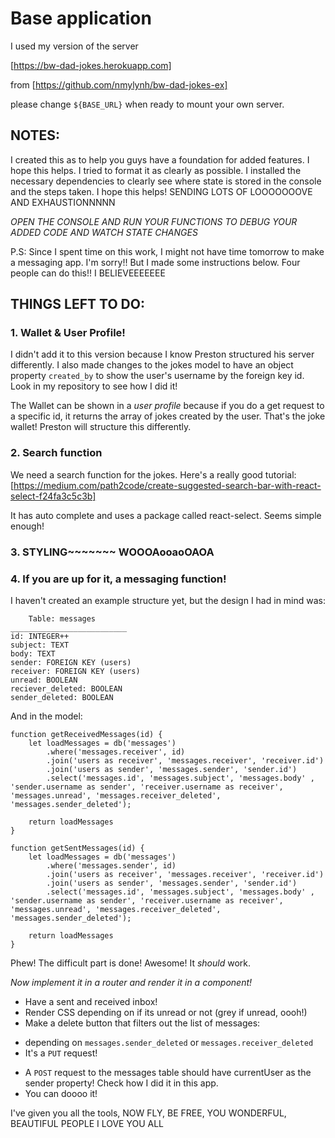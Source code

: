# Base application

I used my version of the server

[https://bw-dad-jokes.herokuapp.com]

from [https://github.com/nmylynh/bw-dad-jokes-ex]

please change `${BASE_URL}` when ready to mount your own server.

## NOTES:

I created this as to help you guys have a foundation for added features. I hope this helps. I tried to format it as clearly as possible. I installed the necessary dependencies to clearly see where state is stored in the console and the steps taken. I hope this helps! SENDING LOTS OF LOOOOOOOVE AND EXHAUSTIONNNNN

*OPEN THE CONSOLE AND RUN YOUR FUNCTIONS TO DEBUG YOUR ADDED CODE AND WATCH STATE CHANGES*

P.S: Since I spent time on this work, I might not have time tomorrow to make a messaging app. I'm sorry!! But I made some instructions below. Four people can do this!! I BELIEVEEEEEEE

## THINGS LEFT TO DO:

### 1. Wallet & User Profile!

I didn't add it to this version because I know Preston structured his server differently. I also made changes to the jokes model to have an object property `created_by` to show the user's username by the foreign key id. Look in my repository to see how I did it!

The Wallet can be shown in a *user profile* because if you do a get request to a specific id, it returns the array of jokes created by the user. That's the joke wallet! Preston will structure this differently.

### 2. Search function 
We need a search function for the jokes. Here's a really good tutorial:
[https://medium.com/path2code/create-suggested-search-bar-with-react-select-f24fa3c5c3b]

It has auto complete and uses a package called react-select. Seems simple enough!

### 3. STYLING~~~~~~~ WOOOAooaoOAOA

### 4. If you are up for it, a messaging function!

I haven't created an example structure yet, but the design I had in mind was:

        Table: messages      
    __________________________
    id: INTEGER++
    subject: TEXT
    body: TEXT
    sender: FOREIGN KEY (users)
    receiver: FOREIGN KEY (users)
    unread: BOOLEAN
    reciever_deleted: BOOLEAN
    sender_deleted: BOOLEAN

And in the model:

    function getReceivedMessages(id) {
        let loadMessages = db('messages')
            .where('messages.receiver', id)
            .join('users as receiver', 'messages.receiver', 'receiver.id')
            .join('users as sender', 'messages.sender', 'sender.id')
            .select('messages.id', 'messages.subject', 'messages.body' , 'sender.username as sender', 'receiver.username as receiver', 'messages.unread', 'messages.receiver_deleted', 'messages.sender_deleted'); 
        
        return loadMessages
    }

    function getSentMessages(id) {
        let loadMessages = db('messages')
            .where('messages.sender', id)
            .join('users as receiver', 'messages.receiver', 'receiver.id')
            .join('users as sender', 'messages.sender', 'sender.id')
            .select('messages.id', 'messages.subject', 'messages.body' , 'sender.username as sender', 'receiver.username as receiver', 'messages.unread', 'messages.receiver_deleted', 'messages.sender_deleted'); 

        return loadMessages
    }

Phew! The difficult part is done! Awesome! It _should_ work.

*Now implement it in a router and render it in a component!*

- Have a sent and received inbox!
- Render CSS depending on if its unread or not (grey if unread, oooh!)
- Make a delete button that filters out the list of messages:
 * depending on `messages.sender_deleted` or `messages.receiver_deleted`
 * It's a `PUT` request!
- A `POST` request to the messages table should have currentUser as the sender property! Check how I did it in this app.
- You can doooo it!


I've given you all the tools, NOW FLY, BE FREE, YOU WONDERFUL, BEAUTIFUL PEOPLE I LOVE YOU ALL


